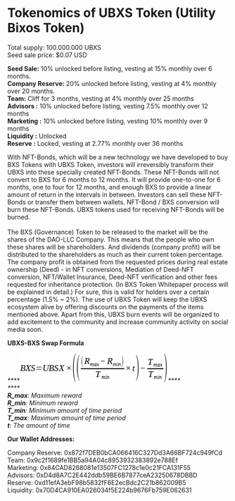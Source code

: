 # Tokenomics of UBXS Token (Utility Bixos Token)

Total supply: 100.000.000 UBXS \
Seed sale price: $0.07 USD

**Seed Sale:** 10% unlocked before listing, vesting at 15% monthly over 6 months. \
**Company Reserve:** 20% unlocked before listing, vesting at 4% monthly over 20 months. \
**Team:** Cliff for 3 months, vesting at 4% monthly over 25 months \
**Advisors :** 10% unlocked before listing, vesting 7.5% monthly over 12 months \
**Marketing :** 10% unlocked before listing, vesting 10% monthly over 9 months \
**Liquidity :** Unlocked \
**Reserve :** Locked, vesting at 2.77% monthly over 36 months

With NFT-Bonds, which will be a new technology we have developed to buy BXS Tokens with UBXS Token, investors will irreversibly transform their UBXS into these specially created NFT-Bonds. These NFT-Bonds will not convert to BXS for 6 months to 12 months. It will provide one-to-one for 6 months, one to four for 12 months, and enough BXS to provide a linear amount of return in the intervals in between. Investors can sell these NFT-Bonds or transfer them between wallets. NFT-Bond / BXS conversion will burn these NFT-Bonds. UBXS tokens used for receiving NFT-Bonds will be burned.\
\
The BXS (Governance) Token to be released to the market will be the shares of the DAO-LLC Company. This means that the people who own these shares will be shareholders. And dividends (company profit) will be distributed to the shareholders as much as their current token percentage. The company profit is obtained from the requested prices during real estate ownership (Deed) - in NFT conversions, Mediation of Deed-NFT conversion, NFT/Wallet Insurance, Deed-NFT verification and other fees requested for inheritance protection. (In BXS Token Whitepaper process will be explained in detail.) For sure, this is valid for holders over a certain percentage (1.5% \~ 2%). The use of UBXS Token will keep the UBXS ecosystem alive by offering discounts on the payments of the items mentioned above. Apart from this, UBXS burn events will be organized to add excitement to the community and increase community activity on social media soon.

**UBXS-BXS Swap Formula**

_****_![](<../../.gitbook/assets/image (1).png>)_****_\
_****_\
_**R\_max**: Maximum reward_\
_**R\_min**: Minimum reward_\
_**T\_min**: Minimum amount of time period_\
_**T\_max**: Maximum amount of time period_\
_**t**: The amount of time_

**Our Wallet Addresses:**

Company Reserve: 0x872f7DEB0bCA066416C327Dd3A66BF724c949fCd\
Team: 0x9c2f1689fe1BB5a94A04c8953932383892e788Ef\
Marketing: 0x84CAD8268081e13507FC1278c1e0c21FCA131F55\
Advisors: 0xD4d8A7C2E442ddb59BE6B7877ceA23250678DBBD\
Reserve: 0xd11efA3ebF98b5832fF6E2ecBdc2C21b862009B5\
Liquidity: 0x70D4CA910EA026034f5E224b9676Fb759E062631
